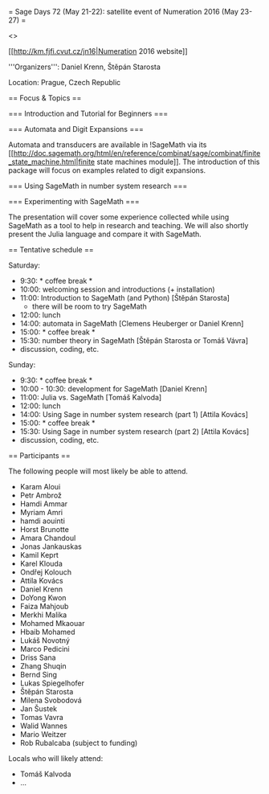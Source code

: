 = Sage Days 72 (May 21-22): satellite event of Numeration 2016 (May 23-27) =

<<TableOfContents>>

[[http://km.fjfi.cvut.cz/jn16|Numeration 2016 website]]

'''Organizers''': Daniel Krenn, Štěpán Starosta

Location: Prague, Czech Republic

== Focus & Topics ==

=== Introduction and Tutorial for Beginners ===

=== Automata and Digit Expansions ===

Automata and transducers are available in !SageMath via its [[http://doc.sagemath.org/html/en/reference/combinat/sage/combinat/finite_state_machine.html|finite state machines module]]. The introduction of this package will focus on examples related to digit expansions.

=== Using SageMath in number system research ===


=== Experimenting with SageMath ===

The presentation will cover some experience collected while using SageMath as a tool to help in research and teaching. We will also shortly present the Julia language and compare it with SageMath.

== Tentative schedule ==

Saturday:
 * 9:30: * coffee break *
 * 10:00: welcoming session and introductions (+ installation)
 * 11:00: Introduction to SageMath (and Python) [Štěpán Starosta]
	* there will be room to try SageMath
 * 12:00: lunch
 * 14:00: automata in SageMath [Clemens Heuberger or Daniel Krenn]
 * 15:00: * coffee break *
 * 15:30: number theory in SageMath [Štěpán Starosta or Tomáš Vávra]
 * discussion, coding, etc.

Sunday:
 * 9:30: * coffee break *
 * 10:00 - 10:30: development for SageMath [Daniel Krenn]
 * 11:00: Julia vs. SageMath [Tomáš Kalvoda]
 * 12:00: lunch
 * 14:00: Using Sage in number system research (part 1) [Attila Kovács]
 * 15:00:  * coffee break *
 * 15:30: Using Sage in number system research (part 2) [Attila Kovács]
 * discussion, coding, etc.


== Participants ==

The following people will most likely be able to attend.


* Karam Aloui
* Petr Ambrož
* Hamdi Ammar
* Myriam Amri
* hamdi aouinti
* Horst Brunotte
* Amara Chandoul
* Jonas Jankauskas
* Kamil Keprt
* Karel Klouda
* Ondřej Kolouch
* Attila Kovács
* Daniel Krenn
* DoYong Kwon
* Faiza Mahjoub
* Merkhi Malika
* Mohamed Mkaouar
* Hbaib Mohamed
* Lukáš Novotný
* Marco Pedicini
* Driss Sana
* Zhang Shuqin
* Bernd Sing
* Lukas Spiegelhofer
* Štěpán Starosta
* Milena Svobodová
* Jan Šustek
* Tomas Vavra
* Walid Wannes
* Mario Weitzer
 * Rob Rubalcaba (subject to funding)

Locals who will likely attend:

 * Tomáš Kalvoda
 * ...

